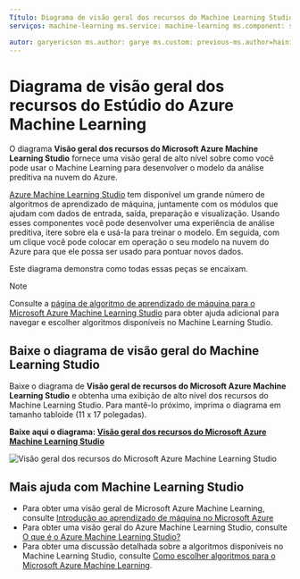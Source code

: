```yaml
---
Título: Diagrama de visão geral dos recursos do Machine Learning Studio – titleSuffix: Descrição do Azure Machine Learning Studio: Um diagrama imprimível dos recursos do Azure Machine Learning Studio, demonstrando como usar o Estúdio para desenvolver um experimento de análise preditiva e operação na nuvem do Azure.
serviços: machine-learning ms.service: machine-learning ms.component: studio ms.topic: visão geral

autor: garyericson ms.author: garye ms.custom: previous-ms.author=haining, previous-author=hning86 ms.date: 04/04/2017
---
```

# <a name="overview-diagram-of-azure-machine-learning-studio-capabilities"></a>Diagrama de visão geral dos recursos do Estúdio do Azure Machine Learning
O diagrama **Visão geral dos recursos do Microsoft Azure Machine Learning Studio** fornece uma visão geral de alto nível sobre como você pode usar o Machine Learning para desenvolver o modelo da análise preditiva na nuvem do Azure.

[Azure Machine Learning Studio](https://studio.azureml.net/) tem disponível um grande número de algoritmos de aprendizado de máquina, juntamente com os módulos que ajudam com dados de entrada, saída, preparação e visualização. Usando esses componentes você pode desenvolver uma experiência de análise preditiva, itere sobre ela e usá-la para treinar o modelo.
Em seguida, com um clique você pode colocar em operação o seu modelo na nuvem do Azure para que ele possa ser usado para pontuar novos dados.

Este diagrama demonstra como todas essas peças se encaixam.

> [!NOTE]
> Consulte a [página de algoritmo de aprendizado de máquina para o Microsoft Azure Machine Learning Studio](algorithm-cheat-sheet.md) para obter ajuda adicional para navegar e escolher algoritmos disponíveis no Machine Learning Studio.
> 
> 

## <a name="download-the-machine-learning-studio-overview-diagram"></a>Baixe o diagrama de visão geral do Machine Learning Studio
Baixe o diagrama de **Visão geral de recursos do Microsoft Azure Machine Learning Studio** e obtenha uma exibição de alto nível dos recursos do Machine Learning Studio. Para mantê-lo próximo, imprima o diagrama em tamanho tabloide (11 x 17 polegadas).

**Baixe aqui o diagrama: [Visão geral dos recursos do Microsoft Azure Machine Learning Studio](https://download.microsoft.com/download/C/4/6/C4606116-522F-428A-BE04-B6D3213E9E52/ml_studio_overview_v1.1.pdf)**

![Visão geral dos recursos do Microsoft Azure Machine Learning Studio][studio-overview]

[studio-overview]: ./media/studio-overview-diagram/ml_studio_overview_v1.1.png


## <a name="more-help-with-machine-learning-studio"></a>Mais ajuda com Machine Learning Studio
* Para obter uma visão geral de Microsoft Azure Machine Learning, consulte [Introdução ao aprendizado de máquina no Microsoft Azure](../service/overview-what-is-azure-ml.md)
* Para obter uma visão geral do Azure Machine Learning Studio, consulte [O que é o Azure Machine Learning Studio?](what-is-ml-studio.md)
* Para obter uma discussão detalhada sobre a algoritmos disponíveis no Machine Learning Studio, consulte [Como escolher algoritmos para o Microsoft Azure Machine Learning](algorithm-choice.md).



